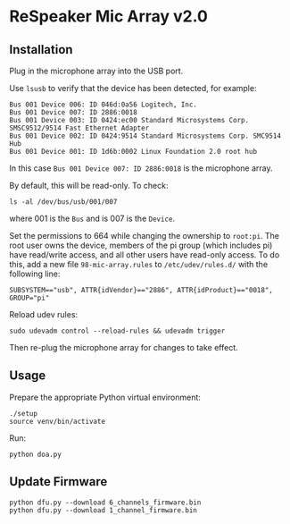 # ReSpeaker Mic Array v2.0

## Installation
Plug in the microphone array into the USB port.

Use `lsusb` to verify that the device has been detected, for example:
```
Bus 001 Device 006: ID 046d:0a56 Logitech, Inc. 
Bus 001 Device 007: ID 2886:0018  
Bus 001 Device 003: ID 0424:ec00 Standard Microsystems Corp. SMSC9512/9514 Fast Ethernet Adapter
Bus 001 Device 002: ID 0424:9514 Standard Microsystems Corp. SMC9514 Hub
Bus 001 Device 001: ID 1d6b:0002 Linux Foundation 2.0 root hub
```
In this case `Bus 001 Device 007: ID 2886:0018` is the microphone array.

By default, this will be read-only. To check:
```
ls -al /dev/bus/usb/001/007
```
where 001 is the `Bus` and is 007 is the `Device`.


Set the permissions to 664 while changing the ownership to `root:pi`. The root user owns the device, members of the pi group (which includes pi) have read/write access, and all other users have read-only access. To do this, add a new file `98-mic-array.rules` to `/etc/udev/rules.d/` with the following line:
```
SUBSYSTEM=="usb", ATTR{idVendor}=="2886", ATTR{idProduct}=="0018", GROUP="pi"
```

Reload udev rules:
```
sudo udevadm control --reload-rules && udevadm trigger
```

Then re-plug the microphone array for changes to take effect.


## Usage
Prepare the appropriate Python virtual environment:
```
./setup
source venv/bin/activate
```

Run:
```
python doa.py
```


## Update Firmware
```
python dfu.py --download 6_channels_firmware.bin
python dfu.py --download 1_channel_firmware.bin
```
